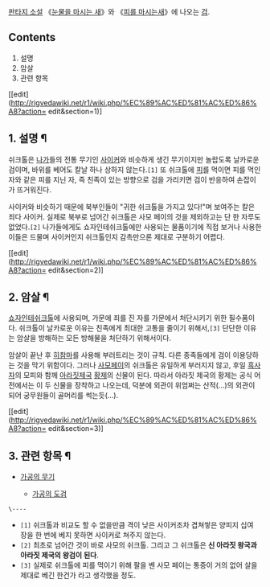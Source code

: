 [판타지 소설](%ED%8C%90%ED%83%80%EC%A7%80%20%EC%86%8C%EC%84%A4.md) 《[눈물을 마시는 새](
/wiki/%EB%88%88%EB%AC%BC%EC%9D%84%20%EB%A7%88%EC%8B%9C%EB%8A%94%20%EC%83%88)》와
《[피를 마시는새](%ED%94%BC%EB%A5%BC%20%EB%A7%88%EC%8B%9C%EB%8A%94%20%EC%83%88.md)》에 나오는
[검](%EA%B2%80.md).

## Contents

    

1. 설명 
2. 암살 
3. 관련 항목 

[[edit](http://rigvedawiki.net/r1/wiki.php/%EC%89%AC%ED%81%AC%ED%86%A8?action=
edit&section=1)]

## 1. 설명 ¶

쉬크톨은 [나가](%EB%82%98%EA%B0%80%28%EB%88%88%EB%AC%BC%EC%9D%84%20%EB%A7%88%EC%8B%9C%EB%8A%94%20%EC%83%88%29.md)들의 전통 무기인
[사이커](%EC%82%AC%EC%9D%B4%EC%BB%A4.md)와 비슷하게 생긴 무기이지만 놀랍도록 날카로운 검이며, 바위를 베어도
칼날 하나 상하지 않는다.`[1]` 또 쉬크톨에 [피](%ED%94%BC.md)를 먹이면 피를 먹인 자와 같은 피를 지닌 자, 즉
친족이 있는 방향으로 검을 가리키면 검이 반응하여 손잡이가 뜨거워진다.

  

사이커와 비슷하기 때문에 북부인들이 "귀한 쉬크톨을 가지고 있다!"며 보여주는 칼은 죄다 사이커. 실제로 북부로 넘어간 쉬크톨은 사모 페이의
것을 제외하고는 단 한 자루도 없었다.`[2]` 나가들에게도 쇼자인테쉬크톨에만 사용되는 물품이기에 직접 보거나 사용한 이들은 드물며
사이커인지 쉬크톨인지 감촉만으론 제대로 구분하기 어렵다.

  

[[edit](http://rigvedawiki.net/r1/wiki.php/%EC%89%AC%ED%81%AC%ED%86%A8?action=
edit&section=2)]

## 2. 암살 ¶

[쇼자인테쉬크톨](%EC%87%BC%EC%9E%90%EC%9D%B8%ED%85%8C%EC%89%AC%ED%81%AC%ED%86%A8.md)에 사용되며, 가문에 죄를 진 자를 가문에서 처단시키기 위한 필수품이다. 쉬크톨이 날카로운 이유는 친족에게 최대한 고통을 줄이기
위해서,`[3]` 단단한 이유는 암살을 방해하는 모든 방해물을 처단하기 위해서이다.

  

암살이 끝난 후 [히참마](%ED%9E%88%EC%B0%B8%EB%A7%88.md)를 사용해 부러트리는 것이 규칙. 다른 종족들에게
검이 이용당하는 것을 막기 위함이다. 그러나 [사모페이](%EC%82%AC%EB%AA%A8%20%ED%8E%98%EC%9D%B4.md)의 쉬크톨은 유일하게 부러지지 않고, 후일
[흑사자](%ED%9D%91%EC%82%AC%EC%9E%90.md)의 모피와 함께 [아라짓제국](%EC%95%84%EB%9D%BC%EC%A7%93%20%EC%A0%9C%EA%B5%AD.md)
[황제](%ED%99%A9%EC%A0%9C.md)의 신물이 된다. 따라서 아라짓 제국의 황제는 공식 어전에서는 이 두 신물을 장착하고
나오는데, 덕분에 외관이 위엄쩌는 산적(...)의 외관이 되어 궁무원들이 골머리를 썩는듯(...).

  

[[edit](http://rigvedawiki.net/r1/wiki.php/%EC%89%AC%ED%81%AC%ED%86%A8?action=
edit&section=3)]

## 3. 관련 항목 ¶

  * [가공의 무기](%EA%B0%80%EA%B3%B5%EC%9D%98%20%EB%AC%B4%EA%B8%B0.md)  

    * [가공의 도검](%EA%B0%80%EA%B3%B5%EC%9D%98%20%EB%8F%84%EA%B2%80.md)

`\----`

  * `[1]` 쉬크톨과 비교도 할 수 없을만큼 격이 낮은 사이커조차 겹쳐쌓은 양피지 십여 장을 한 번에 베지 못하면 사이커로 쳐주지 않는다.
  * `[2]` 최초로 넘어간 것이 바로 사모의 쉬크톨. 그리고 그 쉬크톨은 **신 아라짓 왕국과 아라짓 제국의 왕검이 된다**.
  * `[3]` 실제로 쉬크톨에 피를 먹이기 위해 팔을 벤 사모 페이는 통증이 거의 없어 살을 제대로 베긴 한건가 라고 생각했을 정도.

